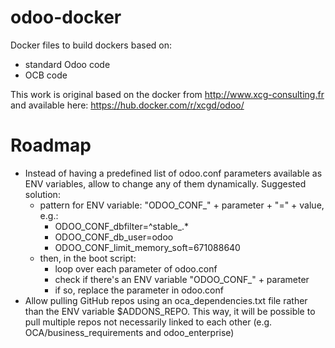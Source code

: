 # odoo-docker
Docker files to build dockers based on:
* standard Odoo code
* OCB code

This work is original based on the docker from http://www.xcg-consulting.fr and available here:
https://hub.docker.com/r/xcgd/odoo/

# Roadmap
* Instead of having a predefined list of odoo.conf parameters available as ENV variables, allow
  to change any of them dynamically. Suggested solution:
  * pattern for ENV variable: "ODOO_CONF_" + parameter + "=" + value, e.g.:
    * ODOO_CONF_dbfilter=^stable_.*
    * ODOO_CONF_db_user=odoo
    * ODOO_CONF_limit_memory_soft=671088640
  * then, in the boot script:
    * loop over each parameter of odoo.conf
    * check if there's an ENV variable "ODOO_CONF_" + parameter
    * if so, replace the parameter in odoo.conf
* Allow pulling GitHub repos using an oca_dependencies.txt file rather than the ENV variable
  $ADDONS_REPO. This way, it will be possible to pull multiple repos not necessarily linked to
  each other (e.g. OCA/business_requirements and odoo_enterprise)